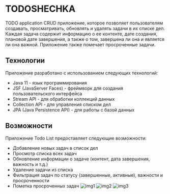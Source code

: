 # TODOSHECHKA
TODO application
 CRUD приложение, которое позволяет пользователям создавать, просматривать, обновлять и удалять задачи в их списке дел. Каждая задача содержит информацию о ее контенте,
 дате создания, плановой дате завершения, а также о том, завершена ли она и является ли она важной. Приложение также помечает просроченные задачи.

## Технологии
Приложение разработано с использованием следующих технологий:

- Java 11 - язык программирования
- JSF (JavaServer Faces) - фреймворк для создания пользовательского интерфейса
- Stream API - для обработки коллекций данных
- Collection API - для управления списком дел
- JPA (Java Persistence API) - для работы с базой данных

## Возможности
Приложение Todo List предоставляет следующие возможности:

- Добавление новых задач в список дел
- Просмотр списка всех задач
- Обновление информации о задаче (контент, дата завершения, важность и т.д.)
- Удаление задачи из списка
- Фильтрация задач по статусу (завершенные, активные), важности и просроченности
- Пометка просроченных задач
![img1](https://github.com/haisenberggoodman/TODOSHECHKA/assets/26735938/26964ff6-98d1-4f3a-ac31-3fca376bbb3c)
![img2](https://github.com/haisenberggoodman/TODOSHECHKA/assets/26735938/9072bcfa-f9b5-413e-a810-d864b355fc60)
![img3](https://github.com/haisenberggoodman/TODOSHECHKA/assets/26735938/7da36194-60d8-49ce-9566-d3ef28cebeda)
